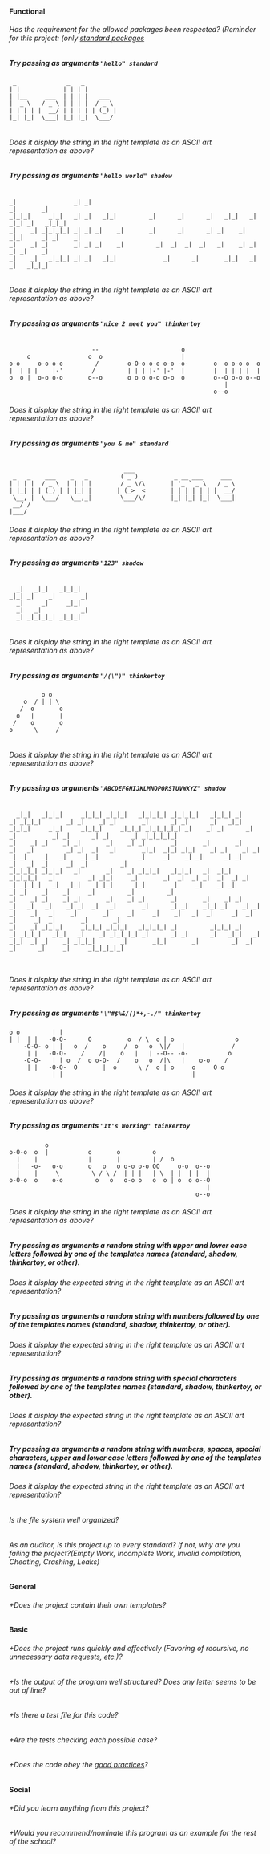 #### Functional

###### Has the requirement for the allowed packages been respected? (Reminder for this project: (only [standard packages](https://golang.org/pkg/)

##### Try passing as arguments `"hello" standard`

```
 _              _   _
| |            | | | |
| |__     ___  | | | |   ___
|  _ \   / _ \ | | | |  / _ \
| | | | |  __/ | | | | | (_) |
|_| |_|  \___| |_| |_|  \___/


```

###### Does it display the string in the right template as an ASCII art representation as above?

##### Try passing as arguments `"hello world" shadow`

```

_|                _| _|                                                     _|       _|
_|_|_|     _|_|   _| _|   _|_|         _|      _|      _|   _|_|   _|  _|_| _|   _|_|_|
_|    _| _|_|_|_| _| _| _|    _|       _|      _|      _| _|    _| _|_|     _| _|    _|
_|    _| _|       _| _| _|    _|         _|  _|  _|  _|   _|    _| _|       _| _|    _|
_|    _|   _|_|_| _| _|   _|_|             _|      _|       _|_|   _|       _|   _|_|_|


```

###### Does it display the string in the right template as an ASCII art representation as above?

##### Try passing as arguments `"nice 2 meet you" thinkertoy`

```

                       --                       o
     o                o  o                      |
o-o     o-o o-o         /        o-O-o o-o o-o -o-       o  o o-o o  o
|  | | |    |-'        /         | | | |-' |-'  |        |  | | | |  |
o  o |  o-o o-o       o--o       o o o o-o o-o  o        o--O o-o o--o
                                                            |
                                                         o--o
```

###### Does it display the string in the right template as an ASCII art representation as above?

##### Try passing as arguments `"you & me" standard`

```

                                ___
 _   _    ___    _   _         ( _ )          _ __ ___     ___
| | | |  / _ \  | | | |        / _ \/\       | '_ ` _ \   / _ \
| |_| | | (_) | | |_| |       | (_>  <       | | | | | | |  __/
 \__, |  \___/   \__,_|        \___/\/       |_| |_| |_|  \___|
 __/ /
|___/
```

###### Does it display the string in the right template as an ASCII art representation as above?

##### Try passing as arguments `"123" shadow`

```

  _|   _|_|   _|_|_|
_|_| _|    _|       _|
  _|     _|     _|_|
  _|   _|           _|
  _| _|_|_|_| _|_|_|


```

###### Does it display the string in the right template as an ASCII art representation as above?

##### Try passing as arguments `"/(\")" thinkertoy`

```
         o o
    o  / | | \
   /  o       o
  o   |       |
 /    o       o
o      \     /


```

###### Does it display the string in the right template as an ASCII art representation as above?

##### Try passing as arguments `"ABCDEFGHIJKLMNOPQRSTUVWXYZ" shadow`

```

  _|_|   _|_|_|     _|_|_| _|_|_|   _|_|_|_| _|_|_|_|   _|_|_| _|    _| _|_|_|       _| _|    _| _|       _|      _| _|      _|   _|_|   _|_|_|     _|_|     _|_|_|     _|_|_| _|_|_|_|_| _|    _| _|      _| _|          _| _|      _| _|      _| _|_|_|_|_|
_|    _| _|    _| _|       _|    _| _|       _|       _|       _|    _|   _|         _| _|  _|   _|       _|_|  _|_| _|_|    _| _|    _| _|    _| _|    _|   _|    _| _|           _|     _|    _| _|      _| _|          _|   _|  _|     _|  _|         _|
_|_|_|_| _|_|_|   _|       _|    _| _|_|_|   _|_|_|   _|  _|_| _|_|_|_|   _|         _| _|_|     _|       _|  _|  _| _|  _|  _| _|    _| _|_|_|   _|  _|_|   _|_|_|     _|_|       _|     _|    _| _|      _| _|    _|    _|     _|         _|         _|
_|    _| _|    _| _|       _|    _| _|       _|       _|    _| _|    _|   _|   _|    _| _|  _|   _|       _|      _| _|    _|_| _|    _| _|       _|    _|   _|    _|       _|     _|     _|    _|   _|  _|     _|  _|  _|     _|  _|       _|       _|
_|    _| _|_|_|     _|_|_| _|_|_|   _|_|_|_| _|         _|_|_| _|    _| _|_|_|   _|_|   _|    _| _|_|_|_| _|      _| _|      _|   _|_|   _|         _|_|  _| _|    _| _|_|_|       _|       _|_|       _|         _|  _|     _|      _|     _|     _|_|_|_|_|



```

###### Does it display the string in the right template as an ASCII art representation as above?

##### Try passing as arguments `"\"#$%&/()*+,-./" thinkertoy`

```
o o         | |
| |  | |   -O-O-      O          o  / \  o | o                 o
    -O-O- o | |   o  /    o     /  o   o  \|/   |             /
     | |   -O-O-    /    /|    o   |   | --O-- -o-           o
    -O-O-   | | o  /  o o-O-  /    o   o  /|\   |    o-o    /
     | |   -O-O-  O       |  o      \ /  o | o     o     O o
            | |                                    |

```

###### Does it display the string in the right template as an ASCII art representation as above?

##### Try passing as arguments `"It's Working" thinkertoy`

```
          o
o-O-o  o  |           o       o         o
  |    |              |       |         | /  o
  |   -o-   o-o       o   o   o o-o o-o OO     o-o  o--o
  |    |     \         \ / \ /  | | |   | \  | |  | |  |
o-O-o  o    o-o         o   o   o-o o   o  o | o  o o--O
                                                       |
                                                    o--o
```

###### Does it display the string in the right template as an ASCII art representation as above?

##### Try passing as arguments a random string with upper and lower case letters followed by one of the templates names (standard, shadow, thinkertoy, or other).

###### Does it display the expected string in the right template as an ASCII art representation?

##### Try passing as arguments a random string with numbers followed by one of the templates names (standard, shadow, thinkertoy, or other).

###### Does it display the expected string in the right template as an ASCII art representation?

##### Try passing as arguments a random string with special characters followed by one of the templates names (standard, shadow, thinkertoy, or other).

###### Does it display the expected string in the right template as an ASCII art representation?

##### Try passing as arguments a random string with numbers, spaces, special characters, upper and lower case letters followed by one of the templates names (standard, shadow, thinkertoy, or other).

###### Does it display the expected string in the right template as an ASCII art representation?

###### Is the file system well organized?

###### As an auditor, is this project up to every standard? If not, why are you failing the project?(Empty Work, Incomplete Work, Invalid compilation, Cheating, Crashing, Leaks)

#### General

###### +Does the project contain their own templates?

#### Basic

###### +Does the project runs quickly and effectively (Favoring of recursive, no unnecessary data requests, etc.)?

###### +Is the output of the program well structured? Does any letter seems to be out of line?

###### +Is there a test file for this code?

###### +Are the tests checking each possible case?

###### +Does the code obey the [good practices](https://public.01-edu.org/subjects/good-practices/)?

#### Social

###### +Did you learn anything from this project?

###### +Would you recommend/nominate this program as an example for the rest of the school?
